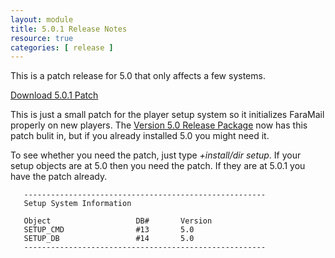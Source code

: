 ```yaml
---
layout: module
title: 5.0.1 Release Notes
resource: true
categories: [ release ]
---
```


This is a patch release for 5.0 that only affects a few systems.

[Download 5.0.1 Patch](https://github.com/downloads/lynnfaraday/MUSH/FaraMUSHCode%20Patch%20v5.0.1.zip)

This is just a small patch for the player setup system so it initializes FaraMail properly on new players.  The [Version 5.0 Release Package](http://github.com/downloads/lynnfaraday/MUSH/FaraMUSHCode-V5.0.zip) now has this patch bulit in, but if you already installed 5.0 you might need it.  

To see whether you need the patch, just type *+install/dir setup*.  If your setup objects are at 5.0 then you need the patch.  If they are at 5.0.1 you have the patch already.

       ------------------------------------------------------
       Setup System Information
   
       Object                   DB#       Version
       SETUP_CMD                #13       5.0
       SETUP_DB                 #14       5.0
       ------------------------------------------------------
